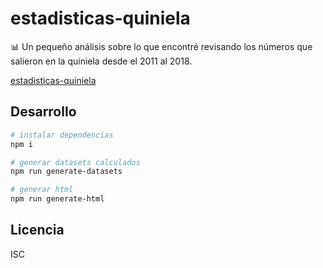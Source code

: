 # estadisticas-quiniela

📊 Un pequeño análisis sobre lo que encontré revisando los números que salieron en la quiniela desde el 2011 al 2018.

[estadisticas-quiniela](https://estadisticas-quiniela.now.sh/)

## Desarrollo

```bash
# instalar dependencias
npm i

# generar datasets calculados
npm run generate-datasets

# generar html
npm run generate-html
```

## Licencia

ISC
